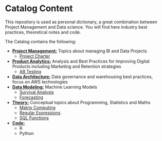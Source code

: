 # Catalog Content

This repository is used as personal dictionary, a great combination between Project Management and Data science. You will find here industry best practices, theoretical notes and code. 

The Catalog contains the following:

* **[Project Management:](https://github.com/DeliaDelAguila/Catalog/tree/master/Project%20Management)** Topics about managing BI and Data Projects
  * [Project Charter](https://github.com/DeliaDelAguila/Catalog/blob/master/Project%20Management/Project%20Charter.md)
* **[Product Analytics:](https://github.com/DeliaDelAguila/Catalog/tree/master/Product%20Analytics)** Analysis and Best Practices for Improving Digital Products including Marketing and Retention strategies
  * [AB Testing](https://github.com/DeliaDelAguila/Catalog/blob/master/Product%20Analytics/AB%20Testing.md)
* **[Data Architecture:](https://github.com/DeliaDelAguila/Catalog/tree/master/Data%20Architecture)** Data governance and warehousing best practices, focus on AWS technologies
* **[Data Modeling:](https://github.com/DeliaDelAguila/Catalog/tree/master/Data%20Modeling)** Machine Learning Models
  * [Survival Analysis](https://github.com/DeliaDelAguila/Catalog/blob/master/Data%20Modeling/Survival%20Analysis.md)
  * [Forecasting](https://github.com/DeliaDelAguila/Catalog/blob/master/Data%20Modeling/Forecasting.md)
* **[Theory:](https://github.com/DeliaDelAguila/Catalog/tree/master/Theory)** Conceptual topics about Programming, Statistics and Maths
  * [Matrix Computing](https://github.com/DeliaDelAguila/Catalog/tree/master/Theory)
  * [Regular Expressions](https://github.com/DeliaDelAguila/Catalog/blob/master/Theory/Regular%20Expressions.md)
  * [SQL Functions](https://github.com/DeliaDelAguila/Catalog/blob/master/Theory/SQL%20Functions.md)
* **[Code:](https://github.com/DeliaDelAguila/Catalog/tree/master/Code)**
  * R
  * Python
